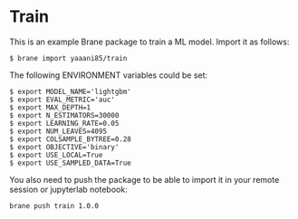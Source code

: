 # Train 
This is an example Brane package to train a ML model. Import it as follows:

```shell
$ brane import yaaani85/train
```

The following ENVIRONMENT variables could be set: 

```shell
$ export MODEL_NAME='lightgbm' 
$ export EVAL_METRIC='auc' 
$ export MAX_DEPTH=1 
$ export N_ESTIMATORS=30000 
$ export LEARNING_RATE=0.05 
$ export NUM_LEAVES=4095 
$ export COLSAMPLE_BYTREE=0.28 
$ export OBJECTIVE='binary' 
$ export USE_LOCAL=True 
$ export USE_SAMPLED_DATA=True
```
You also need to push the package to be able to import it in your remote session or jupyterlab notebook:
```shell
brane push train 1.0.0
```
